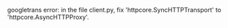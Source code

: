 googletrans error: in the file client.py, fix 'httpcore.SyncHTTPTransport' to 'httpcore.AsyncHTTPProxy'.